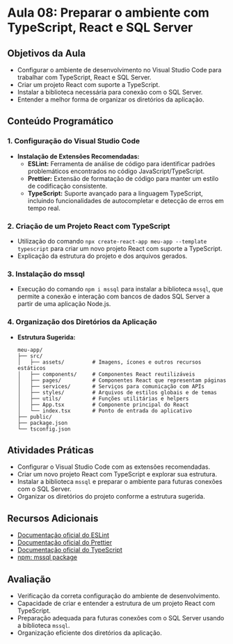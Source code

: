 # Aula 08: Preparar o ambiente com TypeScript, React e SQL Server

## Objetivos da Aula

- Configurar o ambiente de desenvolvimento no Visual Studio Code para trabalhar com TypeScript, React e SQL Server.
- Criar um projeto React com suporte a TypeScript.
- Instalar a biblioteca necessária para conexão com o SQL Server.
- Entender a melhor forma de organizar os diretórios da aplicação.

## Conteúdo Programático

### 1. Configuração do Visual Studio Code

- **Instalação de Extensões Recomendadas:**
  - **ESLint:** Ferramenta de análise de código para identificar padrões problemáticos encontrados no código JavaScript/TypeScript.
  - **Prettier:** Extensão de formatação de código para manter um estilo de codificação consistente.
  - **TypeScript:** Suporte avançado para a linguagem TypeScript, incluindo funcionalidades de autocompletar e detecção de erros em tempo real.

### 2. Criação de um Projeto React com TypeScript

- Utilização do comando `npx create-react-app meu-app --template typescript` para criar um novo projeto React com suporte a TypeScript.
- Explicação da estrutura do projeto e dos arquivos gerados.

### 3. Instalação do mssql

- Execução do comando `npm i mssql` para instalar a biblioteca `mssql`, que permite a conexão e interação com bancos de dados SQL Server a partir de uma aplicação Node.js.

### 4. Organização dos Diretórios da Aplicação

- **Estrutura Sugerida:**
    ```
    meu-app/
    ├── src/
    │   ├── assets/         # Imagens, ícones e outros recursos estáticos
    │   ├── components/     # Componentes React reutilizáveis
    │   ├── pages/          # Componentes React que representam páginas
    │   ├── services/       # Serviços para comunicação com APIs
    │   ├── styles/         # Arquivos de estilos globais e de temas
    │   ├── utils/          # Funções utilitárias e helpers
    │   ├── App.tsx         # Componente principal do React
    │   └── index.tsx       # Ponto de entrada do aplicativo
    ├── public/
    ├── package.json
    └── tsconfig.json
    ```

## Atividades Práticas

- Configurar o Visual Studio Code com as extensões recomendadas.
- Criar um novo projeto React com TypeScript e explorar sua estrutura.
- Instalar a biblioteca `mssql` e preparar o ambiente para futuras conexões com o SQL Server.
- Organizar os diretórios do projeto conforme a estrutura sugerida.

## Recursos Adicionais

- [Documentação oficial do ESLint](https://eslint.org/docs/user-guide/getting-started)
- [Documentação oficial do Prettier](https://prettier.io/docs/en/index.html)
- [Documentação oficial do TypeScript](https://www.typescriptlang.org/docs/)
- [npm: mssql package](https://www.npmjs.com/package/mssql)

## Avaliação

- Verificação da correta configuração do ambiente de desenvolvimento.
- Capacidade de criar e entender a estrutura de um projeto React com TypeScript.
- Preparação adequada para futuras conexões com o SQL Server usando a biblioteca `mssql`.
- Organização eficiente dos diretórios da aplicação.
